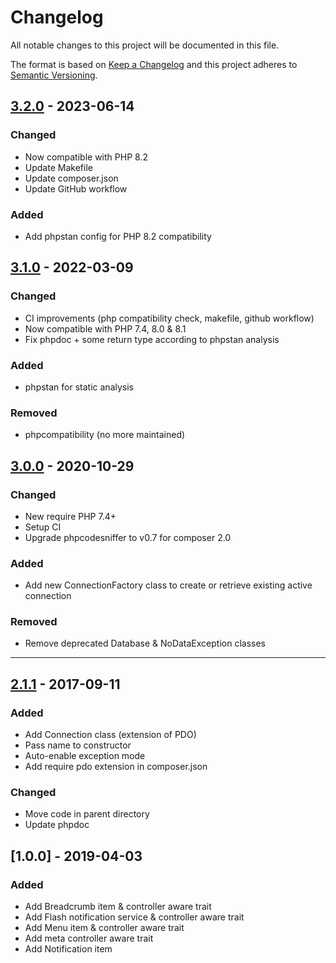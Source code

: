 # Changelog
All notable changes to this project will be documented in this file.

The format is based on [Keep a Changelog](http://keepachangelog.com/en/1.0.0/)
and this project adheres to [Semantic Versioning](http://semver.org/spec/v2.0.0.html).


## [3.2.0] - 2023-06-14
[3.2.0]: https://github.com/eureka-framework/component-database/compare/3.1.0...3.2.0
### Changed
- Now compatible with PHP 8.2
- Update Makefile
- Update composer.json
- Update GitHub workflow
### Added
- Add phpstan config for PHP 8.2 compatibility

## [3.1.0] - 2022-03-09
[3.1.0]: https://github.com/eureka-framework/component-database/compare/3.0.0...3.1.0
### Changed
 * CI improvements (php compatibility check, makefile, github workflow)
 * Now compatible with PHP 7.4, 8.0 & 8.1
 * Fix phpdoc + some return type according to phpstan analysis
### Added
 * phpstan for static analysis
### Removed
 * phpcompatibility (no more maintained)

## [3.0.0] - 2020-10-29
[3.0.0]: https://github.com/eureka-framework/component-database/compare/2.0.0...3.0.0
### Changed
 * New require PHP 7.4+
 * Setup CI
 * Upgrade phpcodesniffer to v0.7 for composer 2.0 
### Added
 * Add new ConnectionFactory class to create or retrieve existing active connection
### Removed
 * Remove deprecated Database & NoDataException classes

----

## [2.1.1] - 2017-09-11
[2.1.1]: https://github.com/eureka-framework/component-database/compare/1.0.0...2.1.1
### Added
 * Add Connection class (extension of PDO)
 * Pass name to constructor
 * Auto-enable exception mode
 * Add require pdo extension in composer.json
### Changed
 * Move code in parent directory
 * Update phpdoc

## [1.0.0] - 2019-04-03
### Added
  * Add Breadcrumb item & controller aware trait
  * Add Flash notification service & controller aware trait
  * Add Menu item & controller aware trait
  * Add meta controller aware trait
  * Add Notification item
